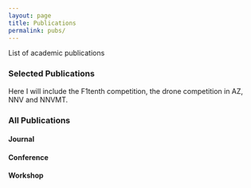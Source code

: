 ```yaml
---
layout: page
title: Publications
permalink: pubs/
---
```


<div class="message">
  List of academic publications
</div>

### Selected Publications

Here I will include the F1tenth competition, the drone competition in AZ, NNV and NNVMT.

### All Publications

#### Journal

#### Conference

#### Workshop